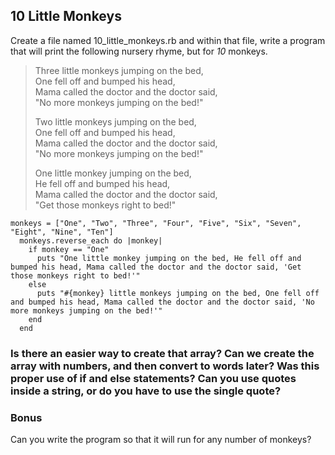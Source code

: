 ## 10 Little Monkeys

Create a file named 10_little_monkeys.rb and within that file, write a program that will print the following nursery rhyme, but for *10* monkeys.

> Three little monkeys jumping on the bed,  
> One fell off and bumped his head,  
> Mama called the doctor and the doctor said,  
> "No more monkeys jumping on the bed!"
>
> Two little monkeys jumping on the bed,  
> One fell off and bumped his head,  
> Mama called the doctor and the doctor said,  
> "No more monkeys jumping on the bed!"
>
> One little monkey jumping on the bed,  
> He fell off and bumped his head,  
> Mama called the doctor and the doctor said,  
> "Get those monkeys right to bed!"
```
monkeys = ["One", "Two", "Three", "Four", "Five", "Six", "Seven", "Eight", "Nine", "Ten"]
  monkeys.reverse_each do |monkey|
    if monkey == "One"
      puts "One little monkey jumping on the bed, He fell off and bumped his head, Mama called the doctor and the doctor said, 'Get those monkeys right to bed!'"
    else
      puts "#{monkey} little monkeys jumping on the bed, One fell off and bumped his head, Mama called the doctor and the doctor said, 'No more monkeys jumping on the bed!'"
    end
  end
```
### Is there an easier way to create that array? Can we create the array with numbers, and then convert to words later? Was this proper use of if and else statements? Can you use quotes inside a string, or do you have to use the single quote?


### Bonus
Can you write the program so that it will run for any number of monkeys?
